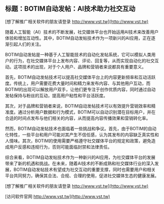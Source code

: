## **标题：BOTIM自动发帖：AI技术助力社交互动**

[想了解推广相关软件的朋友请登录 http://www.vst.tw](http://www.vst.tw)

随着人工智能（AI）技术的不断发展，社交媒体平台也开始运用AI技术来改善用户体验和增加互动性。其中，BOTIM自动发帖技术作为一项新兴的AI应用，正在逐渐引起人们的关注。

BOTIM自动发帖是一种基于人工智能技术的自动化发帖系统，它可以模拟人类用户的行为，在社交媒体平台上发布内容、评论、回复等，从而实现自动化的社交互动。这项技术的出现，对于个人用户、品牌和营销者来说都具有重要意义。

首先，BOTIM自动发帖技术可以提高社交媒体平台上的内容更新频率和互动活跃度。传统上，用户需要花费大量时间和精力来发布内容、与其他用户互动，而BOTIM的出现可以解放用户双手，让他们更专注于创作优质内容，同时通过自动发帖保持与粉丝的互动，提高用户粘性和平台活跃度。

其次，对于品牌和营销者来说，BOTIM自动发帖技术可以有效提升营销效率和精准度。通过分析用户数据和行为模式，BOTIM可以自动识别潜在目标用户，并在合适的时间点发布与他们相关的内容，从而提高内容传播效果和营销转化率。

然而，BOTIM自动发帖技术也面临着一些挑战和争议。首先，由于BOTIM的自动化特性，一些平台和用户可能对其产生不信任感，认为其发布的内容缺乏真实性和人情味。其次，BOTIM的使用需要严格遵守社交媒体平台的规定和政策，避免造成用户反感和违规行为，否则可能面临封禁和法律责任。

综合来看，BOTIM自动发帖技术作为一种新兴的AI应用，为社交媒体平台的发展带来了新的机遇和挑战。在未来，随着AI技术的不断成熟和社交媒体行业的深入发展，BOTIM自动发帖技术有望成为社交互动的重要支撑，同时也需要用户和相关平台共同努力，确保其合法、合规、合理的使用，促进社交媒体生态的健康发展。

[想了解推广相关软件的朋友请登录 http://www.vst.tw](http://www.vst.tw)


[访问软件官网 http://www.vst.tw](http://www.vst.tw)
